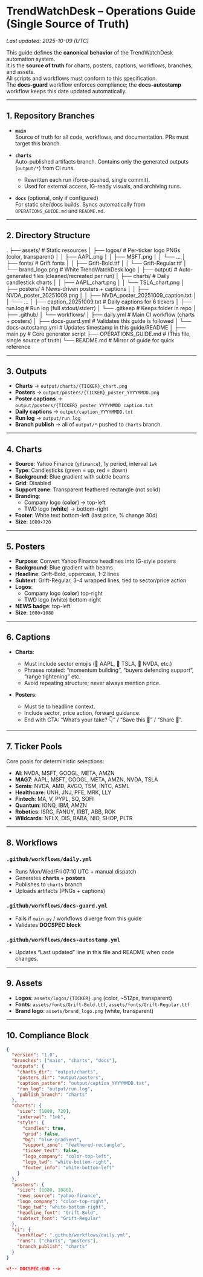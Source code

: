 # TrendWatchDesk – Operations Guide (Single Source of Truth)

_Last updated: 2025-10-09 (UTC)_

This guide defines the **canonical behavior** of the TrendWatchDesk automation system.  
It is the **source of truth** for charts, posters, captions, workflows, branches, and assets.  
All scripts and workflows must conform to this specification.  
The **docs-guard** workflow enforces compliance; the **docs-autostamp** workflow keeps this date updated automatically.

---

## 1. Repository Branches

- **`main`**  
  Source of truth for all code, workflows, and documentation. PRs must target this branch.  

- **`charts`**  
  Auto-published artifacts branch. Contains only the generated outputs (`output/*`) from CI runs.  
  - Rewritten each run (force-pushed, single commit).  
  - Used for external access, IG-ready visuals, and archiving runs.

- **`docs`** (optional, only if configured)  
  For static site/docs builds. Syncs automatically from `OPERATIONS_GUIDE.md` and `README.md`.  

---

## 2. Directory Structure

.
├── assets/                 # Static resources
│   ├── logos/              # Per-ticker logo PNGs (color, transparent)
│   │   ├── AAPL.png
│   │   ├── MSFT.png
│   │   └── …
│   ├── fonts/              # Grift fonts
│   │   ├── Grift-Bold.ttf
│   │   └── Grift-Regular.ttf
│   └── brand_logo.png      # White TrendWatchDesk logo
│
├── output/                 # Auto-generated files (cleaned/recreated per run)
│   ├── charts/             # Daily candlestick charts
│   │   ├── AAPL_chart.png
│   │   └── TSLA_chart.png
│   ├── posters/            # News-driven posters + captions
│   │   ├── NVDA_poster_20251009.png
│   │   ├── NVDA_poster_20251009_caption.txt
│   │   └── …
│   ├── caption_20251009.txt # Daily captions for 6 tickers
│   ├── run.log             # Run log (full stdout/stderr)
│   └── .gitkeep            # Keeps folder in repo
│
├── .github/
│   └── workflows/
│       ├── daily.yml        # Main CI workflow (charts + posters)
│       ├── docs-guard.yml   # Validates this guide is followed
│       └── docs-autostamp.yml # Updates timestamp in this guide/README
│
├── main.py                 # Core generator script
├── OPERATIONS_GUIDE.md     # (This file, single source of truth)
└── README.md               # Mirror of guide for quick reference

---

## 3. Outputs

- **Charts** → `output/charts/{TICKER}_chart.png`  
- **Posters** → `output/posters/{TICKER}_poster_YYYYMMDD.png`  
- **Poster captions** → `output/posters/{TICKER}_poster_YYYYMMDD_caption.txt`  
- **Daily captions** → `output/caption_YYYYMMDD.txt`  
- **Run log** → `output/run.log`  
- **Branch publish** → all of `output/*` pushed to `charts` branch.

---

## 4. Charts

- **Source**: Yahoo Finance (`yfinance`), 1y period, interval `1wk`  
- **Type**: Candlesticks (green = up, red = down)  
- **Background**: Blue gradient with subtle beams  
- **Grid**: Disabled  
- **Support zone**: Transparent feathered rectangle (not solid)  
- **Branding**:  
  - Company logo (**color**) → top-left  
  - TWD logo (**white**) → bottom-right  
- **Footer**: White text bottom-left (last price, % change 30d)  
- **Size**: `1080×720`

---

## 5. Posters

- **Purpose**: Convert Yahoo Finance headlines into IG-style posters  
- **Background**: Blue gradient with beams  
- **Headline**: Grift-Bold, uppercase, 1–2 lines  
- **Subtext**: Grift-Regular, 3–4 wrapped lines, tied to sector/price action  
- **Logos**:  
  - Company logo (**color**) top-right  
  - TWD logo (white) bottom-right  
- **NEWS badge**: top-left  
- **Size**: `1080×1080`

---

## 6. Captions

- **Charts**:
  - Must include sector emojis (🍏 AAPL, 🚗 TSLA, 🤖 NVDA, etc.)  
  - Phrases rotated: “momentum building”, “buyers defending support”, “range tightening” etc.  
  - Avoid repeating structure; never always mention price.  

- **Posters**:
  - Must tie to headline context.  
  - Include sector, price action, forward guidance.  
  - End with CTA: “What’s your take? 👇” / “Save this 📌” / “Share 🔄”.

---

## 7. Ticker Pools

Core pools for deterministic selections:

- **AI**: NVDA, MSFT, GOOGL, META, AMZN  
- **MAG7**: AAPL, MSFT, GOOGL, META, AMZN, NVDA, TSLA  
- **Semis**: NVDA, AMD, AVGO, TSM, INTC, ASML  
- **Healthcare**: UNH, JNJ, PFE, MRK, LLY  
- **Fintech**: MA, V, PYPL, SQ, SOFI  
- **Quantum**: IONQ, IBM, AMZN  
- **Robotics**: ISRG, FANUY, IRBT, ABB, ROK  
- **Wildcards**: NFLX, DIS, BABA, NIO, SHOP, PLTR  

---

## 8. Workflows

### `.github/workflows/daily.yml`
- Runs Mon/Wed/Fri 07:10 UTC + manual dispatch  
- Generates **charts** + **posters**  
- Publishes to `charts` branch  
- Uploads artifacts (PNGs + captions)

### `.github/workflows/docs-guard.yml`
- Fails if `main.py` / workflows diverge from this guide  
- Validates **DOCSPEC block**  

### `.github/workflows/docs-autostamp.yml`
- Updates “Last updated” line in this file and README when code changes.

---

## 9. Assets

- **Logos**: `assets/logos/{TICKER}.png` (color, ~512px, transparent)  
- **Fonts**: `assets/fonts/Grift-Bold.ttf`, `assets/fonts/Grift-Regular.ttf`  
- **Brand logo**: `assets/brand_logo.png` (white, transparent)  

---

## 10. Compliance Block

<!-- DOCSPEC:BEGIN -->
```json
{
  "version": "1.0",
  "branches": ["main", "charts", "docs"],
  "outputs": {
    "charts_dir": "output/charts",
    "posters_dir": "output/posters",
    "caption_pattern": "output/caption_YYYYMMDD.txt",
    "run_log": "output/run.log",
    "publish_branch": "charts"
  },
  "charts": {
    "size": [1080, 720],
    "interval": "1wk",
    "style": {
      "candles": true,
      "grid": false,
      "bg": "blue-gradient",
      "support_zone": "feathered-rectangle",
      "ticker_text": false,
      "logo_company": "color-top-left",
      "logo_twd": "white-bottom-right",
      "footer_info": "white-bottom-left"
    }
  },
  "posters": {
    "size": [1080, 1080],
    "news_source": "yahoo-finance",
    "logo_company": "color-top-right",
    "logo_twd": "white-bottom-right",
    "headline_font": "Grift-Bold",
    "subtext_font": "Grift-Regular"
  },
  "ci": {
    "workflow": ".github/workflows/daily.yml",
    "runs": ["charts", "posters"],
    "branch_publish": "charts"
  }
}

<!-- DOCSPEC:END -->
